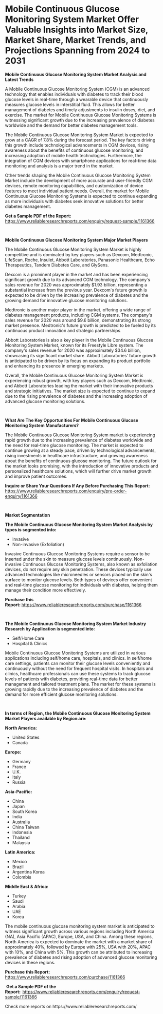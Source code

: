 <p><h1>Mobile Continuous Glucose Monitoring System Market Offer Valuable Insights into Market Size, Market Share, Market Trends, and Projections Spanning from 2024 to 2031</h1></p><p><strong>Mobile Continuous Glucose Monitoring System Market Analysis and Latest Trends</strong></p>
<p><p>A Mobile Continuous Glucose Monitoring System (CGM) is an advanced technology that enables individuals with diabetes to track their blood glucose levels in real-time through a wearable device that continuously measures glucose levels in interstitial fluid. This allows for better management of diabetes and timely adjustments to insulin doses, diet, and exercise. The market for Mobile Continuous Glucose Monitoring Systems is witnessing significant growth due to the increasing prevalence of diabetes worldwide and the demand for better diabetes management tools.</p><p>The Mobile Continuous Glucose Monitoring System Market is expected to grow at a CAGR of 7.8% during the forecast period. The key factors driving this growth include technological advancements in CGM devices, rising awareness about the benefits of continuous glucose monitoring, and increasing adoption of mobile health technologies. Furthermore, the integration of CGM devices with smartphone applications for real-time data monitoring and analysis is a major trend in the market.</p><p>Other trends shaping the Mobile Continuous Glucose Monitoring System Market include the development of more accurate and user-friendly CGM devices, remote monitoring capabilities, and customization of device features to meet individual patient needs. Overall, the market for Mobile Continuous Glucose Monitoring Systems is expected to continue expanding as more individuals with diabetes seek innovative solutions for better diabetes management.</p></p>
<p><strong>Get a Sample PDF of the Report:&nbsp;</strong> <a href="https://www.reliableresearchreports.com/enquiry/request-sample/1161366">https://www.reliableresearchreports.com/enquiry/request-sample/1161366</a></p>
<p>&nbsp;</p>
<p><strong>Mobile Continuous Glucose Monitoring System Major Market Players</strong></p>
<p><p>The Mobile Continuous Glucose Monitoring System Market is highly competitive and is dominated by key players such as Dexcom, Medtronic, LifeScan, Roche, Insulet, Abbott Laboratories, Panasonic Healthcare, Echo Therapeutics, Tandem Diabetes Care, and GlySens. </p><p>Dexcom is a prominent player in the market and has been experiencing significant growth due to its advanced CGM technology. The company's sales revenue for 2020 was approximately $1.93 billion, representing a substantial increase from the previous year. Dexcom's future growth is expected to be driven by the increasing prevalence of diabetes and the growing demand for innovative glucose monitoring solutions.</p><p>Medtronic is another major player in the market, offering a wide range of diabetes management products, including CGM systems. The company's sales revenue for 2020 was around $9.6 billion, demonstrating its strong market presence. Medtronic's future growth is predicted to be fueled by its continuous product innovation and strategic partnerships.</p><p>Abbott Laboratories is also a key player in the Mobile Continuous Glucose Monitoring System Market, known for its Freestyle Libre system. The company's sales revenue for 2020 was approximately $34.6 billion, showcasing its significant market share. Abbott Laboratories' future growth is anticipated to be driven by its focus on expanding its product portfolio and enhancing its presence in emerging markets.</p><p>Overall, the Mobile Continuous Glucose Monitoring System Market is experiencing robust growth, with key players such as Dexcom, Medtronic, and Abbott Laboratories leading the market with their innovative products and strategic initiatives. The market size is expected to continue to expand due to the rising prevalence of diabetes and the increasing adoption of advanced glucose monitoring solutions.</p></p>
<p>&nbsp;</p>
<p><strong>What Are The Key Opportunities For Mobile Continuous Glucose Monitoring System Manufacturers?</strong></p>
<p><p>The Mobile Continuous Glucose Monitoring System market is experiencing rapid growth due to the increasing prevalence of diabetes worldwide and the need for real-time glucose monitoring. The market is expected to continue growing at a steady pace, driven by technological advancements, rising investments in healthcare infrastructure, and growing awareness about the benefits of continuous glucose monitoring. The future outlook for the market looks promising, with the introduction of innovative products and personalized healthcare solutions, which will further drive market growth and improve patient outcomes.</p></p>
<p><strong>Inquire or Share Your Questions If Any Before Purchasing This Report:</strong> <a href="https://www.reliableresearchreports.com/enquiry/pre-order-enquiry/1161366">https://www.reliableresearchreports.com/enquiry/pre-order-enquiry/1161366</a></p>
<p>&nbsp;</p>
<p><strong>Market Segmentation</strong></p>
<p><strong>The Mobile Continuous Glucose Monitoring System Market Analysis by types is segmented into:</strong></p>
<p><ul><li>Invasive</li><li>Non-invasive (Exfoliation)</li></ul></p>
<p><p>Invasive Continuous Glucose Monitoring Systems require a sensor to be inserted under the skin to measure glucose levels continuously. Non-invasive Continuous Glucose Monitoring Systems, also known as exfoliation devices, do not require any skin penetration. These devices typically use advanced technologies like microneedles or sensors placed on the skin's surface to monitor glucose levels. Both types of devices offer convenient and real-time glucose monitoring for individuals with diabetes, helping them manage their condition more effectively.</p></p>
<p><strong>Purchase this Report:&nbsp;</strong><a href="https://www.reliableresearchreports.com/purchase/1161366">https://www.reliableresearchreports.com/purchase/1161366</a></p>
<p>&nbsp;</p>
<p><strong>The Mobile Continuous Glucose Monitoring System Market Industry Research by Application is segmented into:</strong></p>
<p><ul><li>Self/Home Care</li><li>Hospital & Clinics</li></ul></p>
<p><p>Mobile Continuous Glucose Monitoring Systems are utilized in various applications including self/home care, hospitals, and clinics. In self/home care settings, patients can monitor their glucose levels conveniently and continuously without the need for frequent hospital visits. In hospitals and clinics, healthcare professionals can use these systems to track glucose levels of patients with diabetes, providing real-time data for better management and tailored treatment plans. The market for these systems is growing rapidly due to the increasing prevalence of diabetes and the demand for more efficient glucose monitoring solutions.</p></p>
<p>&nbsp;</p>
<p><strong>In terms of Region, the Mobile Continuous Glucose Monitoring System Market Players available by Region are:</strong></p>
<p>
    <p> <strong> North America: </strong>
        <ul>
            <li>United States</li>
            <li>Canada</li>
        </ul>
        </p> 
    <p> <strong> Europe: </strong>
        <ul>
            <li>Germany</li>
            <li>France</li>
            <li>U.K.</li>
            <li>Italy</li>
            <li>Russia</li>
        </ul>
        </p> 
    <p> <strong> Asia-Pacific: </strong>
        <ul>
            <li>China</li>
            <li>Japan</li>
            <li>South Korea</li>
            <li>India</li>
            <li>Australia</li>
            <li>China Taiwan</li>
            <li>Indonesia</li>
            <li>Thailand</li>
            <li>Malaysia</li>
        </ul>
        </p> 
    <p> <strong> Latin America: </strong>
        <ul>
            <li>Mexico</li>
            <li>Brazil</li>
            <li>Argentina Korea</li>
            <li>Colombia</li>
        </ul>
        </p> 
    <p> <strong> Middle East & Africa: </strong>
        <ul>
            <li>Turkey</li>
            <li>Saudi</li>
            <li>Arabia</li>
            <li>UAE</li>
            <li>Korea</li>
        </ul>
    </p>
    </p>
<p><p>The mobile continuous glucose monitoring system market is anticipated to witness significant growth across various regions including North America (NA), Asia Pacific (APAC), Europe, USA, and China. Among these regions, North America is expected to dominate the market with a market share of approximately 40%, followed by Europe with 25%, USA with 20%, APAC with 10%, and China with 5%. This growth can be attributed to increasing prevalence of diabetes and rising adoption of advanced glucose monitoring devices in these regions.</p></p>
<p><strong>Purchase this Report: </strong><a href="https://www.reliableresearchreports.com/purchase/1161366">https://www.reliableresearchreports.com/purchase/1161366</a></p>
<p>&nbsp;<strong>Get a Sample PDF of the Report:&nbsp;&nbsp;</strong><a href="https://www.reliableresearchreports.com/enquiry/request-sample/1161366">https://www.reliableresearchreports.com/enquiry/request-sample/1161366</a></p>
<p><strong></strong></p>
<p>Check more reports on https://www.reliableresearchreports.com/</p>